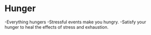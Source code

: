 # Hunger

-Everything hungers
-Stressful events make you hungry. 
-Satisfy your hunger to heal the effects of stress and exhaustion.
